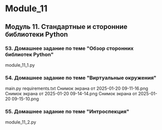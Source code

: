 # Module_11
## Модуль 11. Стандартные и сторонние библиотеки Python
### 53. Домашнее задание по теме "Обзор сторонних библиотек Python" 
module_11_1.py
### 54. Домашнее задание по теме "Виртуальные окружения"
main.py
requirements.txt
Снимок экрана от 2025-01-20 09-11-16.png
Снимок экрана от 2025-01-20 09-14-14.png
Снимок экрана от 2025-01-20 09-15-10.png
### 55. Домашнее задание по теме "Интроспекция"
module_11_2.py
